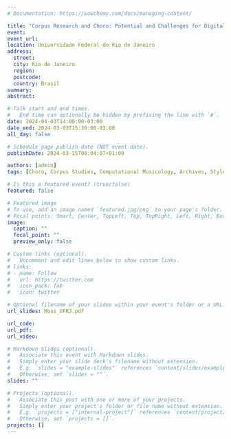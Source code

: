 ```yaml
---
# Documentation: https://wowchemy.com/docs/managing-content/

title: "Corpus Research and Choro: Potential and Challenges for Digital Methods"
event:
event_url:
location: Universidade Federal do Rio de Janeiro
address:
  street:
  city: Rio de Janeiro
  region:
  postcode:
  country: Brasil
summary:
abstract:

# Talk start and end times.
#   End time can optionally be hidden by prefixing the line with `#`.
date: 2024-04-03T14:00:00-03:00
date_end: 2024-03-03T15:30:00-03:00
all_day: false

# Schedule page publish date (NOT event date).
publishDate: 2024-03-15T08:04:07+01:00

authors: [admin]
tags: [Choro, Corpus Studies, Computational Musicology, Archives, Style]

# Is this a featured event? (true/false)
featured: false

# Featured image
# To use, add an image named `featured.jpg/png` to your page's folder. 
# Focal points: Smart, Center, TopLeft, Top, TopRight, Left, Right, BottomLeft, Bottom, BottomRight.
image:
  caption: ""
  focal_point: ""
  preview_only: false

# Custom links (optional).
#   Uncomment and edit lines below to show custom links.
# links:
# - name: Follow
#   url: https://twitter.com
#   icon_pack: fab
#   icon: twitter

# Optional filename of your slides within your event's folder or a URL.
url_slides: Moss_UFRJ.pdf

url_code:
url_pdf:
url_video:

# Markdown Slides (optional).
#   Associate this event with Markdown slides.
#   Simply enter your slide deck's filename without extension.
#   E.g. `slides = "example-slides"` references `content/slides/example-slides.md`.
#   Otherwise, set `slides = ""`.
slides: ""

# Projects (optional).
#   Associate this post with one or more of your projects.
#   Simply enter your project's folder or file name without extension.
#   E.g. `projects = ["internal-project"]` references `content/project/deep-learning/index.md`.
#   Otherwise, set `projects = []`.
projects: []
---
```

